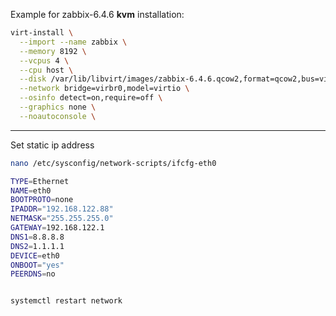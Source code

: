   Example for zabbix-6.4.6 **kvm** installation:

```bash
virt-install \
  --import --name zabbix \
  --memory 8192 \
  --vcpus 4 \
  --cpu host \
  --disk /var/lib/libvirt/images/zabbix-6.4.6.qcow2,format=qcow2,bus=virtio \
  --network bridge=virbr0,model=virtio \
  --osinfo detect=on,require=off \
  --graphics none \
  --noautoconsole \
```
----

Set static ip address

```bash
nano /etc/sysconfig/network-scripts/ifcfg-eth0

TYPE=Ethernet
NAME=eth0
BOOTPROTO=none
IPADDR="192.168.122.88"
NETMASK="255.255.255.0"
GATEWAY=192.168.122.1
DNS1=8.8.8.8
DNS2=1.1.1.1
DEVICE=eth0
ONBOOT="yes"
PEERDNS=no


systemctl restart network
```
